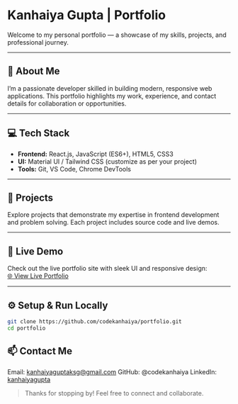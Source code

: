 # Kanhaiya Gupta | Portfolio

Welcome to my personal portfolio — a showcase of my skills, projects, and professional journey.

---

## 🚀 About Me
I’m a passionate developer skilled in building modern, responsive web applications. This portfolio highlights my work, experience, and contact details for collaboration or opportunities.

---

## 💻 Tech Stack
- **Frontend:** React.js, JavaScript (ES6+), HTML5, CSS3  
- **UI:** Material UI / Tailwind CSS (customize as per your project)  
- **Tools:** Git, VS Code, Chrome DevTools

---

## 📂 Projects
Explore projects that demonstrate my expertise in frontend development and problem solving. Each project includes source code and live demos.

---

## 🔗 Live Demo  
Check out the live portfolio site with sleek UI and responsive design:  
[🌐 View Live Portfolio](https://codekanhaiya.github.io/portfolio)

---

## ⚙️ Setup & Run Locally

```bash
git clone https://github.com/codekanhaiya/portfolio.git
cd portfolio
```

## 📫 Contact Me
  Email: kanhaiyaguptaksg@gmail.com
  GitHub: @codekanhaiya
  LinkedIn: [kanhaiyagupta](https://www.linkedin.com/in/kanhaiya-gupta-401303240/)

> Thanks for stopping by!
> Feel free to connect and collaborate.
